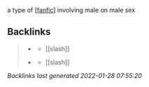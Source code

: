 a type of [[fanfic]] involving male on male sex

[//begin]: # "Autogenerated link references for markdown compatibility"
[fanfic]: fanfic.md "fanfic"
[//end]: # "Autogenerated link references"

## Backlinks

> - [](a-b-o.md)
>   - [[slash]]
>    
> - [](fanfic.md)
>   - [[slash]]

_Backlinks last generated 2022-01-28 07:55:20_

